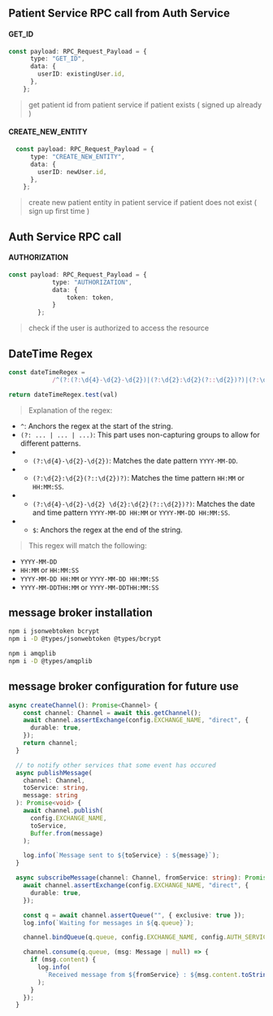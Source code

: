 ## Patient Service RPC call from Auth Service
#### GET_ID
```typescript
const payload: RPC_Request_Payload = {
      type: "GET_ID",
      data: {
        userID: existingUser.id,
      },
    };
```
> get patient id from patient service if patient exists ( signed up already )


#### CREATE_NEW_ENTITY 
```typescript
  const payload: RPC_Request_Payload = {
      type: "CREATE_NEW_ENTITY",
      data: {
        userID: newUser.id,
      },
    };
```
> create new patient entity in patient service if patient does not exist ( sign up first time )

## Auth Service RPC call
#### AUTHORIZATION 
```typescript
const payload: RPC_Request_Payload = {
            type: "AUTHORIZATION",
            data: {
                token: token,
            }
        };
```
> check if the user is authorized to access the resource


## DateTime Regex
```typescript
const dateTimeRegex =
            /^(?:(?:\d{4}-\d{2}-\d{2})|(?:\d{2}:\d{2}(?::\d{2})?)|(?:\d{4}-\d{2}-\d{2} \d{2}:\d{2}(?::\d{2})?))$/;

return dateTimeRegex.test(val)
```
> Explanation of the regex:
- `^`: Anchors the regex at the start of the string.
- `(?: ... | ... | ...)`: This part uses non-capturing groups to allow for different patterns.
- - `(?:\d{4}-\d{2}-\d{2})`: Matches the date pattern `YYYY-MM-DD`.
- - `(?:\d{2}:\d{2}(?::\d{2})?)`: Matches the time pattern `HH:MM` or `HH:MM:SS`.
- - `(?:\d{4}-\d{2}-\d{2} \d{2}:\d{2}(?::\d{2})?)`: Matches the date and time pattern `YYYY-MM-DD HH:MM` or `YYYY-MM-DD HH:MM:SS`.
- - `$`: Anchors the regex at the end of the string.

> This regex will match the following:
- `YYYY-MM-DD`
- `HH:MM` or `HH:MM:SS`
- `YYYY-MM-DD HH:MM` or `YYYY-MM-DD HH:MM:SS`
- `YYYY-MM-DDTHH:MM` or `YYYY-MM-DDTHH:MM:SS`

## message broker installation
```bash
npm i jsonwebtoken bcrypt
npm i -D @types/jsonwebtoken @types/bcrypt

npm i amqplib
npm i -D @types/amqplib

```

## message broker configuration for future use
```typescript
async createChannel(): Promise<Channel> {
    const channel: Channel = await this.getChannel();
    await channel.assertExchange(config.EXCHANGE_NAME, "direct", {
      durable: true,
    });
    return channel;
  }

  // to notify other services that some event has occured
  async publishMessage(
    channel: Channel,
    toService: string,
    message: string
  ): Promise<void> {
    await channel.publish(
      config.EXCHANGE_NAME,
      toService,
      Buffer.from(message)
    );

    log.info(`Message sent to ${toService} : ${message}`);
  }

  async subscribeMessage(channel: Channel, fromService: string): Promise<void> {
    await channel.assertExchange(config.EXCHANGE_NAME, "direct", {
      durable: true,
    });

    const q = await channel.assertQueue("", { exclusive: true });
    log.info(`Waiting for messages in ${q.queue}`);

    channel.bindQueue(q.queue, config.EXCHANGE_NAME, config.AUTH_SERVICE);

    channel.consume(q.queue, (msg: Message | null) => {
      if (msg.content) {
        log.info(
          `Received message from ${fromService} : ${msg.content.toString()}`
        );
      }
    });
  }


```
